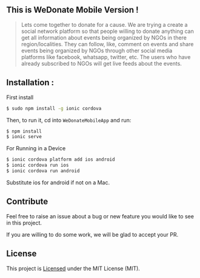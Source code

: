 ## This is WeDonate Mobile Version !

> Lets come together to donate for a cause.
 We are trying a create a social network platform so that people willing to donate anything can get all information about events being organized by NGOs in there region/localities. They can follow, like, comment on events and share events being organized by NGOs through other social media platforms like facebook, whatsapp, twitter, etc. The users who have already subscribed to NGOs will get live feeds about the events. 

## Installation :

First install 
```bash
$ sudo npm install -g ionic cordova
```

Then, to run it, cd into `WeDonateMobileApp` and run:

``` bash
$ npm install
$ ionic serve 
```

For Running in a Device

```bash
$ ionic cordova platform add ios android
$ ionic cordova run ios
$ ionic cordova run android
```



Substitute ios for android if not on a Mac.


## Contribute

Feel free to raise an issue about a bug or new feature you would like to see in this project.
 
If you are willing to do some work, we will be glad to accept your PR.

## License

This project is [Licensed](LICENSE) under the MIT License (MIT).
